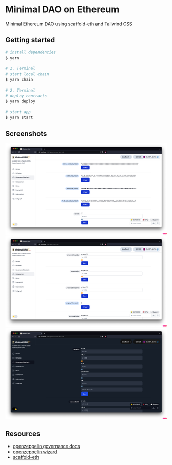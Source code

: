 # Minimal DAO on Ethereum

Minimal Ethereum DAO using scaffold-eth and Tailwind CSS

## Getting started

```bash
# install dependencies
$ yarn

# 1. Terminal
# start local chain
$ yarn chain

# 2. Terminal
# deploy contracts
$ yarn deploy

# start app
$ yarn start
```

## Screenshots

![Minimal_DAO_01](./packages/react-app/public/screenshot_bright_01.png?raw=true 'Minimal_DAO_01')
![Minimal_DAO_02](./packages/react-app/public/screenshot_bright_02.png?raw=true 'Minimal_DAO_02')
![Minimal_DAO_03](./packages/react-app/public/screenshot_dark_01.png?raw=true 'Minimal_DAO_03')

## Resources

* [openzeppelin governance docs](https://docs.openzeppelin.com/contracts/4.x/api/governance)
* [openzeppelin wizard](https://wizard.openzeppelin.com/)
* [scaffold-eth](https://github.com/scaffold-eth/scaffold-eth)
